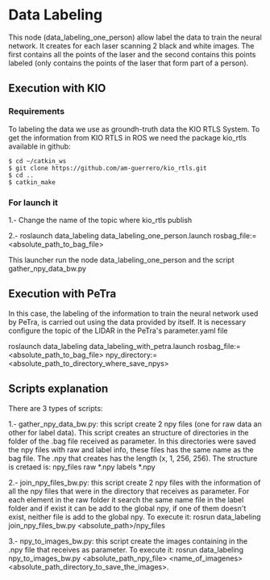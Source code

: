 # Data Labeling

This node (data_labeling_one_person) allow label the data to train the neural network. It creates for each laser scanning 2 black and
white images. The first contains all the points of the laser and the second contains this points labeled (only contains the points
of the laser that form part of a person).



## Execution with KIO

### Requirements

To labeling the data we use as groundh-truth data the KIO RTLS System. To get the information from KIO RTLS in ROS we need the package
kio_rtls available in github:
```
$ cd ~/catkin_ws
$ git clone https://github.com/am-guerrero/kio_rtls.git
$ cd ..
$ catkin_make
```

### For launch it
1.- Change the name of the topic where kio_rtls publish

2.- roslaunch data_labeling data_labeling_one_person.launch rosbag_file:=<absolute_path_to_bag_file>

This launcher run the node data_labeling_one_person and the script gather_npy_data_bw.py

## Execution with PeTra
In this case, the labeling of the information to train the neural network used by PeTra, is carried out using the data provided by itself. It is necessary configure the topic of the LIDAR in the PeTra's parameter.yaml file

roslaunch data_labeling data_labeling_with_petra.launch rosbag_file:=<absolute_path_to_bag_file> npy_directory:=<absolute_path_to_directory_where_save_npys>

## Scripts explanation

There are 3 types of scripts:

1.- gather_npy_data_bw.py: this script create 2 npy files (one for raw data an other for label data). This script creates
an structure of directories in the folder of the .bag file received as parameter. In this directories were saved the npy files
with raw and label info, these files has the same name as the bag file. The .npy that creates has the length (x, 1, 256, 256).
The structure is cretaed is:
<directory of bag file>
	npy_files
		raw
			*.npy
		labels
			*.npy

2.- join_npy_files_bw.py: this script create 2 npy files with the information of all the npy files that were in the directory
that receives as parameter. For each element in the raw folder it search the same name file in the label folder and if exist
it can be add to the global npy, if one of them doesn't exist, neither file is add to the global npy. To execute it:
rosrun data_labeling join_npy_files_bw.py <absolute_path>/npy_files

3.- npy_to_images_bw.py: this script create the images containing in the .npy file that receives as parameter. To execute it:
rosrun data_labeling npy_to_images_bw.py <absolute_path_npy_file> <name_of_imagenes> <absolute_path_directory_to_save_the_images>.
